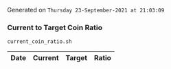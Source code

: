Generated on `Thursday 23-September-2021 at 21:03:09`

### Current to Target Coin Ratio
`current_coin_ratio.sh`

Date|Current|Target|Ratio
---|---|---|---
